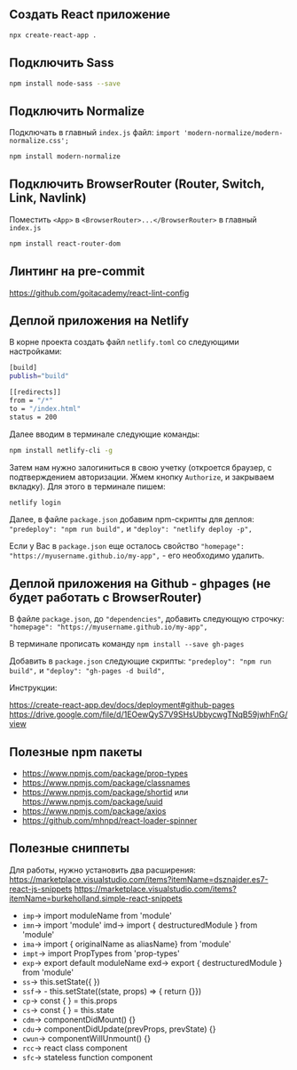## Создать React приложение

```sh
npx create-react-app .
```

## Подключить Sass

```sh
npm install node-sass --save
```

## Подключить Normalize

Подключать в главный `index.js` файл:
`import 'modern-normalize/modern-normalize.css';`

```sh
npm install modern-normalize
```

## Подключить BrowserRouter (Router, Switch, Link, Navlink)

Поместить `<App>` в `<BrowserRouter>...</BrowserRouter>` в главный `index.js`

```sh
npm install react-router-dom
```

## Линтинг на pre-commit

<https://github.com/goitacademy/react-lint-config>

## Деплой приложения на Netlify

В корне проекта создать файл `netlify.toml` cо следующими настройками:

```sh
[build]
publish="build"

[[redirects]]
from = "/*"
to = "/index.html"
status = 200
```

Далее вводим в терминале следующие команды:

```sh
npm install netlify-cli -g
```

Затем нам нужно залогиниться в свою учетку (откроется браузер, с подтверждением
авторизации. Жмем кнопку `Authorize`, и закрываем вкладку). Для этого в
терминале пишем:

```sh
netlify login
```

Далее, в файле `package.json` добавим npm-скрипты для деплоя:
`"predeploy": "npm run build",` и `"deploy": "netlify deploy -p",`

Если у Вас в `package.json` еще осталось свойство
`"homepage": "https://myusername.github.io/my-app",` - его необходимо удалить.

## Деплой приложения на Github - ghpages (не будет работать с BrowserRouter)

В файле `package.json`, до `"dependencies"`, добавить следующую строчку:
`"homepage": "https://myusername.github.io/my-app",`

В терминале прописать команду `npm install --save gh-pages`

Добавить в `package.json` следующие скрипты: `"predeploy": "npm run build",` и
`"deploy": "gh-pages -d build",`

Инструкции:

<https://create-react-app.dev/docs/deployment#github-pages>
<https://drive.google.com/file/d/1EOewQyS7V9SHsUbbycwgTNqB59jwhFnG/view>

## Полезные npm пакеты

- <https://www.npmjs.com/package/prop-types>
- <https://www.npmjs.com/package/classnames>
- <https://www.npmjs.com/package/shortid> или
  <https://www.npmjs.com/package/uuid>
- <https://www.npmjs.com/package/axios>
- <https://github.com/mhnpd/react-loader-spinner>

## Полезные сниппеты

Для работы, нужно установить два расширения:
<https://marketplace.visualstudio.com/items?itemName=dsznajder.es7-react-js-snippets>
<https://marketplace.visualstudio.com/items?itemName=burkeholland.simple-react-snippets>

- `imp`→ import moduleName from 'module'
- `imn`→ import 'module' imd→ import { destructuredModule } from 'module'
- `ima`→ import { originalName as aliasName} from 'module'
- `impt`→ import PropTypes from 'prop-types'
- `exp`→ export default moduleName exd→ export { destructuredModule } from
  'module'
- `ss`→ this.setState({ })
- `ssf`→ - this.setState((state, props) => { return {}})
- `cp`→ const { } = this.props
- `cs`→ const { } = this.state
- `cdm`→ componentDidMount() {}
- `cdu`→ componentDidUpdate(prevProps, prevState) {}
- `cwun`→ componentWillUnmount() {}
- `rcc`→ react class component
- `sfc`→ stateless function component

```

```

